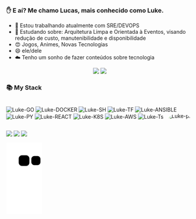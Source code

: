 ### ✋ E aí? Me chamo Lucas, mais conhecido como Luke.

- 🔭 Estou trabalhando atualmente com SRE/DEVOPS
- 🌱 Estudando sobre: Arquitetura Limpa e Orientada à Eventos, visando redução de custo, manutenibilidade e disponibilidade 
- 😍 Jogos, Animes, Novas Tecnologias 
- 😄 ele/dele
- ☁️ Tenho um sonho de fazer conteúdos sobre tecnologia


<div align="center">
  <img height="180em" src="https://github-readme-stats.vercel.app/api?username=lucasmmo&show_icons=true&theme=dark&include_all_commits=true&count_private=true"/>
  <img height="180em" src="https://github-readme-stats.vercel.app/api/top-langs/?username=lucasmmo&layout=compact&langs_count=7&theme=dark"/>
</div>

### 📚 My Stack

<div style="display: inline_block"><br>
  <img align="center" alt="Luke-GO" height="50" width="50" src="https://cdn.jsdelivr.net/gh/devicons/devicon/icons/go/go-original-wordmark.svg">
  <img align="center" alt="Luke-DOCKER" height="50" width="50" src="https://cdn.jsdelivr.net/gh/devicons/devicon/icons/docker/docker-original.svg">
  <img align="center" alt="Luke-SH" height="50" width="50" src="https://cdn.jsdelivr.net/gh/devicons/devicon/icons/bash/bash-plain.svg">
  <img align="center" alt="Luke-TF" height="50" width="50" src="https://cdn.icon-icons.com/icons2/2107/PNG/512/file_type_terraform_icon_130125.png">
  <img align="center" alt="Luke-ANSIBLE" height="50" width="50" src="https://www.svgrepo.com/show/329930/ansible.svg">
  <img align="center" alt="Luke-PY" height="50" width="50" src="https://cdn.jsdelivr.net/gh/devicons/devicon/icons/python/python-original.svg">
  <img align="center" alt="Luke-REACT" height="50" width="50" src="https://cdn.jsdelivr.net/gh/devicons/devicon/icons/react/react-original.svg">
  <img align="center" alt="Luke-K8S" height="50" width="50" src="https://cdn.jsdelivr.net/gh/devicons/devicon/icons/kubernetes/kubernetes-plain.svg">
  <img align="center" alt="Luke-AWS" height="50" width="50" src="https://www.svgrepo.com/show/353443/aws.svg">
  <img align="center" alt="Luke-Ts" height="50" width="50" src="https://cdn.jsdelivr.net/gh/devicons/devicon/icons/vscode/vscode-original.svg">
  <img align="right" alt="Luke-pic" height="150" style="border-radius:50px;" src="https://i.ibb.co/V9BhZ5R/ezgif-com-gif-maker.gif">
</div>

  ##
  
<div> 
  <a href="https://www.linkedin.com/in/lucasmmo/" target="_blank"><img src="https://img.shields.io/badge/-LinkedIn-%230077B5?style=for-the-badge&logo=linkedin&logoColor=white" target="_blank"></a> 
  <a href="https://www.instagram.com/luke_moc/" target="_blank"><img src="https://img.shields.io/badge/-Instagram-%23E4405F?style=for-the-badge&logo=instagram&logoColor=white" target="_blank"></a>
  <a href = "mailto:lucasmocerinomonteiro@gmail.com"><img src="https://img.shields.io/badge/-Gmail-%23333?style=for-the-badge&logo=gmail&logoColor=white" target="_blank"></a>
  
 
  ![Snake animation](https://github.com/rafaballerini/rafaballerini/blob/output/github-contribution-grid-snake.svg)
 
</div>
